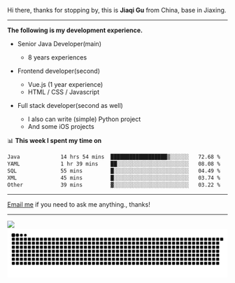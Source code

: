 Hi there, thanks for stopping by, this is **Jiaqi Gu** from China, base in Jiaxing.

---

**The following is my development experience.**

- Senior Java Developer(main)
  - 8 years experiences

- Frontend developer(second)
  - Vue.js (1 year experience)
  - HTML / CSS / Javascript
  
- Full stack developer(second as well)
  - I also can write (simple) Python project
  - And some iOS projects

📊 **This week I spent my time on**
<!--START_SECTION:waka-->

```text
Java             14 hrs 54 mins  ██████████████████▒░░░░░░   72.68 %
YAML             1 hr 39 mins    ██░░░░░░░░░░░░░░░░░░░░░░░   08.08 %
SQL              55 mins         █░░░░░░░░░░░░░░░░░░░░░░░░   04.49 %
XML              45 mins         █░░░░░░░░░░░░░░░░░░░░░░░░   03.74 %
Other            39 mins         ▓░░░░░░░░░░░░░░░░░░░░░░░░   03.22 %
```

<!--END_SECTION:waka-->

---

[Email me](mailto:htk2klwgr@mozmail.com?subject=Hiring_from_GitHub) if you need to ask me anything., thanks!

---

![]( https://visitor-badge.glitch.me/badge?page_id=githubgujiaqi)
![]( https://github.com/droid-Q/droid-Q/raw/output/github-contribution-grid-snake.svg#gh-dark-mode-only)
